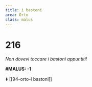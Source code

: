 ```yaml
---
title: i bastoni
area: Orto
class: malus
---
```

# 216
_Non dovevi toccare i bastoni appuntiti!_

**#MALUS: -1**

⬇️ [[94-orto-i bastoni]]

